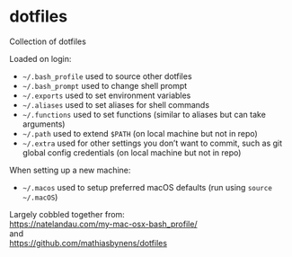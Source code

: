 # dotfiles
Collection of dotfiles

Loaded on login:

 * `~/.bash_profile` used to source other dotfiles
 * `~/.bash_prompt` used to change shell prompt
 * `~/.exports` used to set environment variables
 * `~/.aliases` used to set aliases for shell commands
 * `~/.functions` used to set functions (similar to aliases but can take arguments)
 * `~/.path` used to extend `$PATH` (on local machine but not in repo)
 * `~/.extra` used for other settings you don’t want to commit, such as git global config credentials (on local machine but not in repo)

When setting up a new machine:

 * `~/.macos` used to setup preferred macOS defaults (run using `source ~/.macOS`)


Largely cobbled together from:  
https://natelandau.com/my-mac-osx-bash_profile/  
and  
https://github.com/mathiasbynens/dotfiles
